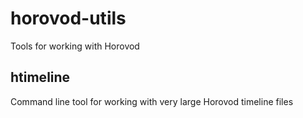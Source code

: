 # horovod-utils

Tools for working with Horovod

## htimeline

Command line tool for working with very large Horovod timeline files